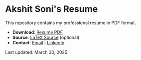# Akshit Soni's Resume

This repository contains my professional resume in PDF format.

- **Download**: [Resume PDF](resume.pdf)
- **Source**: [LaTeX Source](resume.tex) (optional)
- **Contact**: [Email](mailto:soniakshit15502@gmail.com) | [LinkedIn](https://www.linkedin.com/in/akshit-soni-627745232/)

Last updated: March 30, 2025
